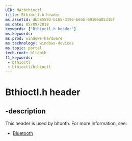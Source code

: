 ```yaml
---
UID: NA:bthioctl
title: Bthioctl.h header
ms.assetid: dbb85592-b165-3196-b65b-0910ea02316f
ms.date: 05/09/2018
keywords: ["Bthioctl.h header"]
ms.keywords: 
ms.prod: windows-hardware
ms.technology: windows-devices
ms.topic: portal
tech.root: bltooth
f1_keywords:
 - bthioctl
 - bthioctl/bthioctl
---
```


# Bthioctl.h header


## -description

This header is used by bltooth. For more information, see:

- [Bluetooth](../_bltooth/index.md)

